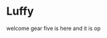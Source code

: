 # Luffy
welcome
gear five is here and it is op 
 
 
  
  
     
                  
                 
                           
                                      
                    
                         
           
    
  
 
